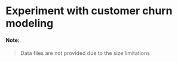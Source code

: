 # Experiment with customer churn modeling

#### Note:
> Data files are not provided due to the size limitations
